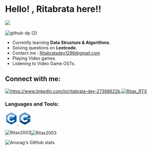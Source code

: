                                           
#                                Hello! , Ritabrata here!!
![](https://komarev.com/ghpvc/?username=Ritax2003&color=green&style=plastic)

![github-dp (2)](https://user-images.githubusercontent.com/82272821/189716208-18c89433-a420-48a5-9847-2fac97f50da6.png)

- Currently learning **Data Structure & Algorithms**.
- Solving questions on **Leetcode**.
- Contact me : [Ritabratadey1296@gmail.com]()
- Playing Video games.
- Listening to Video Game OSTs.

## Connect with me:
<p align="left">
<a href="https://www.linkedin.com/in/ritabrata-dey-27388622b" target="blank"><img align="center" src="https://raw.githubusercontent.com/rahuldkjain/github-profile-readme-generator/master/src/images/icons/Social/linked-in-alt.svg" alt="https://www.linkedin.com/in/ritabrata-dey-27388622b" height="30" width="40" /> </a>
<a href="https://leetcode.com/Ritax_RTX/" target="blank"><img align="center" src="https://leetcode.com/_next/static/images/logo-dark-c96c407d175e36c81e236fcfdd682a0b.png" alt="Ritax_RTX" height="30" width="30" /> </a>
</p>
<h3 align="left">Languages and Tools:</h3>
<p align="left"><a href="https://www.cprogramming.com/" target="_blank" rel="noreferrer"> <img src="https://raw.githubusercontent.com/devicons/devicon/master/icons/c/c-original.svg" alt="c" width="40" height="40"/> </a> <a href="https://www.w3schools.com/cpp/" target="_blank" rel="noreferrer"> <img src="https://raw.githubusercontent.com/devicons/devicon/master/icons/cplusplus/cplusplus-original.svg" alt="cplusplus" width="40" height="40"/> </a> 
  
  <p><img align="left" src="https://github-readme-stats.vercel.app/api/top-langs?username=Ritax2003&show_icons=true&locale=en&layout=compact" alt="Ritax2003" /></p>
  
<p><img align="center" src="https://github-readme-streak-stats.herokuapp.com/?user=Ritax2003&" alt="Ritax2003" /></p>

![Anurag's GitHub stats](https://github-readme-stats.vercel.app/api?username=Ritax2003&show_icons=true&theme=merko)
  
  
